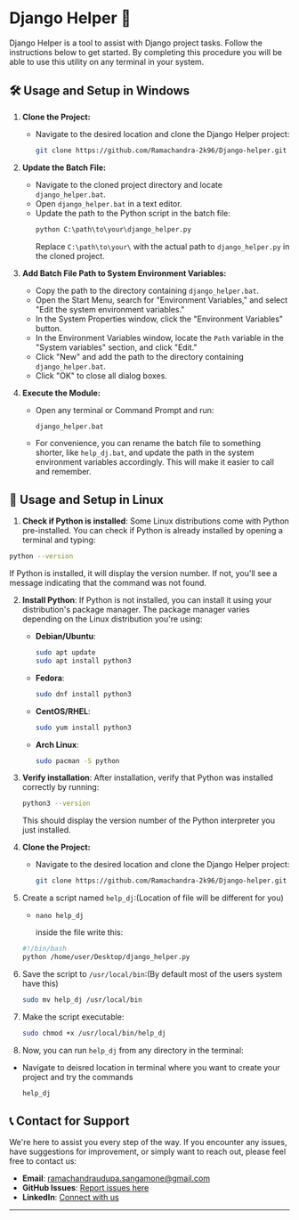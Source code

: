# Django Helper  🚀

Django Helper is a tool to assist with Django project tasks. Follow the instructions below to get started.
By completing this procedure you will be able to use this utility on any terminal in your system. 

## 🛠️ Usage and Setup in Windows

1. **Clone the Project:**
   - Navigate to the desired location and clone the Django Helper project:
     ```bash
     git clone https://github.com/Ramachandra-2k96/Django-helper.git
     ```

2. **Update the Batch File:**
   - Navigate to the cloned project directory and locate `django_helper.bat`.
   - Open `django_helper.bat` in a text editor.
   - Update the path to the Python script in the batch file:
     ```bat
     python C:\path\to\your\django_helper.py
     ```
     Replace `C:\path\to\your\` with the actual path to `django_helper.py` in the cloned project.

3. **Add Batch File Path to System Environment Variables:**
   - Copy the path to the directory containing `django_helper.bat`.
   - Open the Start Menu, search for "Environment Variables," and select "Edit the system environment variables."
   - In the System Properties window, click the "Environment Variables" button.
   - In the Environment Variables window, locate the `Path` variable in the "System variables" section, and click "Edit."
   - Click "New" and add the path to the directory containing `django_helper.bat`.
   - Click "OK" to close all dialog boxes.

4. **Execute the Module:**
   - Open any terminal or Command Prompt and run:
     ```bash
     django_helper.bat
     ```
   - For convenience, you can rename the batch file to something shorter, like `help_dj.bat`, and update the path in the system environment variables accordingly. This will make it easier to call and remember.

## 🐧 Usage and Setup in Linux
1. **Check if Python is installed**: Some Linux distributions come with Python pre-installed. You can check if Python is already installed by opening a terminal and typing:

```bash
python --version
```

If Python is installed, it will display the version number. If not, you'll see a message indicating that the command was not found.

2. **Install Python**: If Python is not installed, you can install it using your distribution's package manager. The package manager varies depending on the Linux distribution you're using:

   - **Debian/Ubuntu**:
     ```bash
     sudo apt update
     sudo apt install python3
     ```

   - **Fedora**:
     ```bash
     sudo dnf install python3
     ```

   - **CentOS/RHEL**:
     ```bash
     sudo yum install python3
     ```

   - **Arch Linux**:
     ```bash
     sudo pacman -S python
     ```

3. **Verify installation**: After installation, verify that Python was installed correctly by running:
   ```bash
   python3 --version
   ```

   This should display the version number of the Python interpreter you just installed.
4. **Clone the Project:**
   - Navigate to the desired location and clone the Django Helper project:
     ```bash
     git clone https://github.com/Ramachandra-2k96/Django-helper.git
     ```
5. Create a script named `help_dj`:(Location of file will be different for you)
   - ```
     nano help_dj
     ```
     inside the file write this:
   ```bash 
   #!/bin/bash
   python /home/user/Desktop/django_helper.py
   ```
7. Save the script to `/usr/local/bin`:(By default most of the users system have this)
   ```bash
   sudo mv help_dj /usr/local/bin
   ```
8. Make the script executable:
   ```bash
   sudo chmod +x /usr/local/bin/help_dj
   ```
9. Now, you can run `help_dj` from any directory in the terminal:
 - Navigate to deisred location in terminal where you want to create your project and try the commands 
   ```bash
   help_dj
   ```
## 📞 Contact for Support

We're here to assist you every step of the way. If you encounter any issues, have suggestions for improvement, or simply want to reach out, please feel free to contact us:

- **Email**: [ramachandraudupa.sangamone@gmail.com](mailto:ramachandraudupa.sangamone@gmail.com)
- **GitHub Issues**: [Report issues here](https://github.com/Ramachandra-2k96/Django-helper/issues)
- **LinkedIn**: [Connect with us](https://in.linkedin.com/in/ramachandra-udupa)

---
